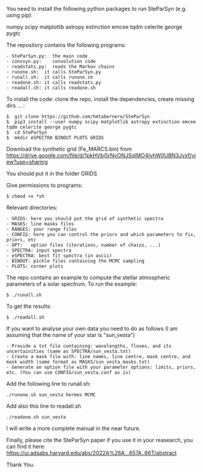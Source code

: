 

You need to install the following python packages to run SteParSyn (e.g. using pip):

numpy
scipy
matplotlib
astropy
extinction
emcee
tqdm
celerite
george
pygtc


	
The repository contains the following programs:

	- SteParSyn.py:  the main code
	- convsyn.py:    convolution code
	- readstats.py:  reads the Markov chains
	- runone.sh:  it calls SteParSyn.py
	- runall.sh:  it calls runone.sh 
	- readone.sh: it calls readstats.py 
	- readall.sh: it calls readone.sh 
	
	  
To install the code: clone the repo, install the dependencies, create missing dirs ... :

	$  git clone https://github.com/hmtabernero/SteParSyn 
	$  pip3 install --user numpy scipy matplotlib astropy extinction emcee tqdm celerite george pygtc
	$  cd SteParSyn
	$  mkdir eSPECTRA BINOUT PLOTS GRIDS
	
Download the synthetic grid (Fe_MARCS.bin) from https://drive.google.com/file/d/1pkHVbj5rNvONJSqlMO4IvhW0UBN3Jvxf/view?usp=sharing  

You should put it in the folder GRIDS

Give permissions to programs:

	$ chmod +x *sh


Relevant directories:

	- GRIDS: here you should put the grid of synthetic spectra 
	- MASKS: line masks files
	- RANGES: your range files
	- CONFIG: here you can control the priors and which parameters to fix, priors, etc
	- OPT:   option files (iterations, number of chains, ...)
	- SPECTRA: input spectra 
	- eSPECTRA: best fit spectra (in ascii)
	- BINOUT: pickle files containing the MCMC sampling
	- PLOTS: corner plots 

The repo contains an example to compute the stellar atmospheric parameters of a solar spectrum. To run the example:

	$ ./runall.sh

To get the results:

	$ ./readall.sh

If you want to analyse your own data you need to do as follows (I am assuming that the name of your star is "sun_vesta")

	- Provide a txt file containing: wavelengths, fluxes, and its uncertainities (same as SPECTRA/sun_vesta.txt)
	- Create a mask file with: line names, line centre, mask centre, and mask width (same format as MASKS/sun_vesta_masks.txt)
	- Generate an option file with your parameter options: limits, priors, etc. (You can use CONFIG/sun_vesta.conf as is)
	
Add the following line to runall.sh:

	./runone.sh sun_vesta hermes MCMC

Add also this line to readall.sh

	./readone.sh sun_vesta 
 


I will write a more complete manual in the near future. 

Finally, please cite the SteParSyn paper if you use it in your reasearch, you can find it here: https://ui.adsabs.harvard.edu/abs/2022A%26A...657A..66T/abstract

Thank You.






